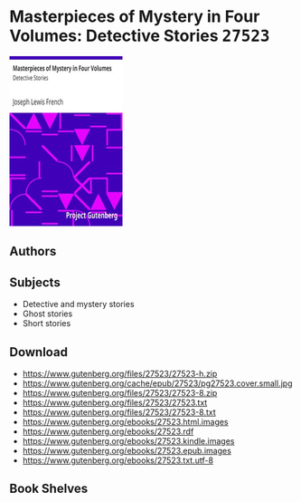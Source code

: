 # Masterpieces of Mystery in Four Volumes: Detective Stories <kbd>27523</kbd>

![](./cover.medium.jpg "")

## Authors



## Subjects


 - Detective and mystery stories
 - Ghost stories
 - Short stories

## Download


 - https://www.gutenberg.org/files/27523/27523-h.zip
 - https://www.gutenberg.org/cache/epub/27523/pg27523.cover.small.jpg
 - https://www.gutenberg.org/files/27523/27523-8.zip
 - https://www.gutenberg.org/files/27523/27523.txt
 - https://www.gutenberg.org/files/27523/27523-8.txt
 - https://www.gutenberg.org/ebooks/27523.html.images
 - https://www.gutenberg.org/ebooks/27523.rdf
 - https://www.gutenberg.org/ebooks/27523.kindle.images
 - https://www.gutenberg.org/ebooks/27523.epub.images
 - https://www.gutenberg.org/ebooks/27523.txt.utf-8

## Book Shelves


